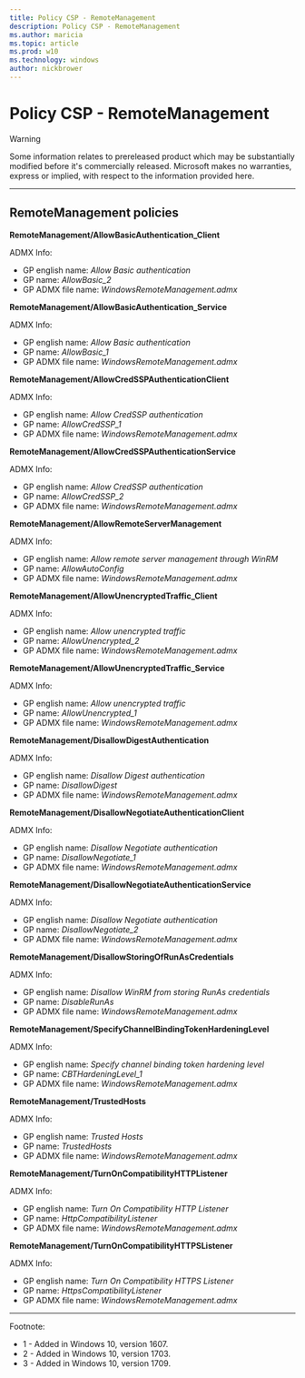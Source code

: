 ```yaml
---
title: Policy CSP - RemoteManagement
description: Policy CSP - RemoteManagement
ms.author: maricia
ms.topic: article
ms.prod: w10
ms.technology: windows
author: nickbrower
---
```


# Policy CSP - RemoteManagement

> [!WARNING]
> Some information relates to prereleased product which may be substantially modified before it's commercially released. Microsoft makes no warranties, express or implied, with respect to the information provided here.

<!--StartPolicies-->
<hr/>

## RemoteManagement policies  

<!--StartPolicy-->
<a href="" id="None"></a>**RemoteManagement/AllowBasicAuthentication_Client**  

<!--StartDescription-->
<!--EndDescription-->
<!--StartADMX-->
ADMX Info:  
-   GP english name: *Allow Basic authentication*
-   GP name: *AllowBasic_2*
-   GP ADMX file name: *WindowsRemoteManagement.admx*

<!--EndADMX-->
<!--EndPolicy-->
<!--StartPolicy-->
<a href="" id="None"></a>**RemoteManagement/AllowBasicAuthentication_Service**  

<!--StartDescription-->
<!--EndDescription-->
<!--StartADMX-->
ADMX Info:  
-   GP english name: *Allow Basic authentication*
-   GP name: *AllowBasic_1*
-   GP ADMX file name: *WindowsRemoteManagement.admx*

<!--EndADMX-->
<!--EndPolicy-->
<!--StartPolicy-->
<a href="" id="None"></a>**RemoteManagement/AllowCredSSPAuthenticationClient**  

<!--StartDescription-->
<!--EndDescription-->
<!--StartADMX-->
ADMX Info:  
-   GP english name: *Allow CredSSP authentication*
-   GP name: *AllowCredSSP_1*
-   GP ADMX file name: *WindowsRemoteManagement.admx*

<!--EndADMX-->
<!--EndPolicy-->
<!--StartPolicy-->
<a href="" id="None"></a>**RemoteManagement/AllowCredSSPAuthenticationService**  

<!--StartDescription-->
<!--EndDescription-->
<!--StartADMX-->
ADMX Info:  
-   GP english name: *Allow CredSSP authentication*
-   GP name: *AllowCredSSP_2*
-   GP ADMX file name: *WindowsRemoteManagement.admx*

<!--EndADMX-->
<!--EndPolicy-->
<!--StartPolicy-->
<a href="" id="None"></a>**RemoteManagement/AllowRemoteServerManagement**  

<!--StartDescription-->
<!--EndDescription-->
<!--StartADMX-->
ADMX Info:  
-   GP english name: *Allow remote server management through WinRM*
-   GP name: *AllowAutoConfig*
-   GP ADMX file name: *WindowsRemoteManagement.admx*

<!--EndADMX-->
<!--EndPolicy-->
<!--StartPolicy-->
<a href="" id="None"></a>**RemoteManagement/AllowUnencryptedTraffic_Client**  

<!--StartDescription-->
<!--EndDescription-->
<!--StartADMX-->
ADMX Info:  
-   GP english name: *Allow unencrypted traffic*
-   GP name: *AllowUnencrypted_2*
-   GP ADMX file name: *WindowsRemoteManagement.admx*

<!--EndADMX-->
<!--EndPolicy-->
<!--StartPolicy-->
<a href="" id="None"></a>**RemoteManagement/AllowUnencryptedTraffic_Service**  

<!--StartDescription-->
<!--EndDescription-->
<!--StartADMX-->
ADMX Info:  
-   GP english name: *Allow unencrypted traffic*
-   GP name: *AllowUnencrypted_1*
-   GP ADMX file name: *WindowsRemoteManagement.admx*

<!--EndADMX-->
<!--EndPolicy-->
<!--StartPolicy-->
<a href="" id="None"></a>**RemoteManagement/DisallowDigestAuthentication**  

<!--StartDescription-->
<!--EndDescription-->
<!--StartADMX-->
ADMX Info:  
-   GP english name: *Disallow Digest authentication*
-   GP name: *DisallowDigest*
-   GP ADMX file name: *WindowsRemoteManagement.admx*

<!--EndADMX-->
<!--EndPolicy-->
<!--StartPolicy-->
<a href="" id="None"></a>**RemoteManagement/DisallowNegotiateAuthenticationClient**  

<!--StartDescription-->
<!--EndDescription-->
<!--StartADMX-->
ADMX Info:  
-   GP english name: *Disallow Negotiate authentication*
-   GP name: *DisallowNegotiate_1*
-   GP ADMX file name: *WindowsRemoteManagement.admx*

<!--EndADMX-->
<!--EndPolicy-->
<!--StartPolicy-->
<a href="" id="None"></a>**RemoteManagement/DisallowNegotiateAuthenticationService**  

<!--StartDescription-->
<!--EndDescription-->
<!--StartADMX-->
ADMX Info:  
-   GP english name: *Disallow Negotiate authentication*
-   GP name: *DisallowNegotiate_2*
-   GP ADMX file name: *WindowsRemoteManagement.admx*

<!--EndADMX-->
<!--EndPolicy-->
<!--StartPolicy-->
<a href="" id="None"></a>**RemoteManagement/DisallowStoringOfRunAsCredentials**  

<!--StartDescription-->
<!--EndDescription-->
<!--StartADMX-->
ADMX Info:  
-   GP english name: *Disallow WinRM from storing RunAs credentials*
-   GP name: *DisableRunAs*
-   GP ADMX file name: *WindowsRemoteManagement.admx*

<!--EndADMX-->
<!--EndPolicy-->
<!--StartPolicy-->
<a href="" id="None"></a>**RemoteManagement/SpecifyChannelBindingTokenHardeningLevel**  

<!--StartDescription-->
<!--EndDescription-->
<!--StartADMX-->
ADMX Info:  
-   GP english name: *Specify channel binding token hardening level*
-   GP name: *CBTHardeningLevel_1*
-   GP ADMX file name: *WindowsRemoteManagement.admx*

<!--EndADMX-->
<!--EndPolicy-->
<!--StartPolicy-->
<a href="" id="None"></a>**RemoteManagement/TrustedHosts**  

<!--StartDescription-->
<!--EndDescription-->
<!--StartADMX-->
ADMX Info:  
-   GP english name: *Trusted Hosts*
-   GP name: *TrustedHosts*
-   GP ADMX file name: *WindowsRemoteManagement.admx*

<!--EndADMX-->
<!--EndPolicy-->
<!--StartPolicy-->
<a href="" id="None"></a>**RemoteManagement/TurnOnCompatibilityHTTPListener**  

<!--StartDescription-->
<!--EndDescription-->
<!--StartADMX-->
ADMX Info:  
-   GP english name: *Turn On Compatibility HTTP Listener*
-   GP name: *HttpCompatibilityListener*
-   GP ADMX file name: *WindowsRemoteManagement.admx*

<!--EndADMX-->
<!--EndPolicy-->
<!--StartPolicy-->
<a href="" id="None"></a>**RemoteManagement/TurnOnCompatibilityHTTPSListener**  

<!--StartDescription-->
<!--EndDescription-->
<!--StartADMX-->
ADMX Info:  
-   GP english name: *Turn On Compatibility HTTPS Listener*
-   GP name: *HttpsCompatibilityListener*
-   GP ADMX file name: *WindowsRemoteManagement.admx*

<!--EndADMX-->
<!--EndPolicy-->
<hr/>

Footnote:

-   1 - Added in Windows 10, version 1607.
-   2 - Added in Windows 10, version 1703.
-   3 - Added in Windows 10, version 1709.

<!--EndPolicies-->

